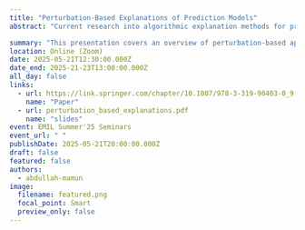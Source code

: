 ```yaml
---
title: "Perturbation-Based Explanations of Prediction Models"
abstract: "Current research into algorithmic explanation methods for predictive models can be divided into two main approaches: gradient-based approaches limited to neural networks and more general perturbation-based approaches which can be used with arbitrary prediction models. We present an overview of perturbation-based approaches, with focus on the most popular methods (EXPLAIN, IME, LIME). These methods support explanation of individual predictions but can also visualize the model as a whole. We describe their working principles, how they handle computational complexity, their visualizations as well as their advantages and disadvantages. We illustrate practical issues and challenges in applying the explanation methodology in a business context on a practical use case of B2B sales forecasting in a company. We demonstrate how explanations can be used as a what-if analysis tool to answer relevant business questions."

summary: "This presentation covers an overview of perturbation-based approaches, as well as evaluation methods of explanations."
location: Online (Zoom)
date: 2025-05-21T12:30:00.000Z
date_end: 2025-21-23T13:00:00.000Z
all_day: false
links:
  - url: https://link.springer.com/chapter/10.1007/978-3-319-90403-0_9
    name: "Paper"
  - url: perturbation_based_explanations.pdf
    name: "slides"
event: EMIL Summer'25 Seminars
event_url: " "
publishDate: 2025-05-21T20:00:00.000Z
draft: false
featured: false
authors:
  - abdullah-mamun
image:
  filename: featured.png
  focal_point: Smart
  preview_only: false
---
```

